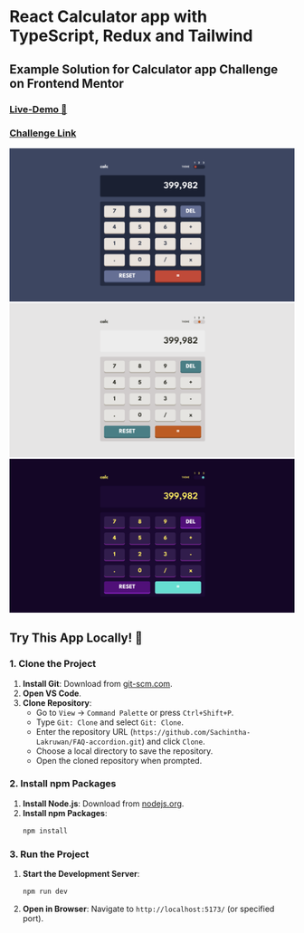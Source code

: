# React Calculator app with TypeScript, Redux and Tailwind

## Example Solution for Calculator app Challenge on Frontend Mentor

### [Live-Demo 🚀](https://calc199.netlify.app/)

### [Challenge Link](https://www.frontendmentor.io/challenges/calculator-app-9lteq5N29)

![alt text](image.png)
![alt text](image-2.png)
![alt text](image-1.png)

## Try This App Locally! 👼

### 1. Clone the Project

1. **Install Git**: Download from [git-scm.com](https://git-scm.com/).
2. **Open VS Code**.
3. **Clone Repository**:
   - Go to `View` -> `Command Palette` or press `Ctrl+Shift+P`.
   - Type `Git: Clone` and select `Git: Clone`.
   - Enter the repository URL (`https://github.com/Sachintha-Lakruwan/FAQ-accordion.git`) and click `Clone`.
   - Choose a local directory to save the repository.
   - Open the cloned repository when prompted.

### 2. Install npm Packages

1. **Install Node.js**: Download from [nodejs.org](https://nodejs.org/).
2. **Install npm Packages**:
   ```sh
   npm install
   ```

### 3. Run the Project

1. **Start the Development Server**:
   ```sh
   npm run dev
   ```
2. **Open in Browser**: Navigate to `http://localhost:5173/` (or specified port).
